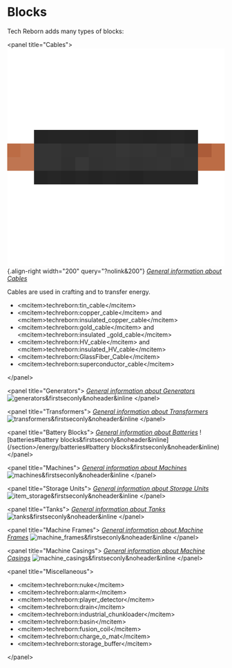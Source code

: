 # Blocks

Tech Reborn adds many types of blocks:

\<panel title="Cables"\> ![Insulated Copper Cable](/media/mods/techreborn/insulated_copper_cable.png){.align-right width="200" query="?nolink&200"} *[General information about Cables](/energy/cables)*

Cables are used in crafting and to transfer energy.

- \<mcitem\>techreborn:tin_cable\</mcitem\>
- \<mcitem\>techreborn:copper_cable\</mcitem\> and \<mcitem\>techreborn:insulated_copper_cable\</mcitem\>
- \<mcitem\>techreborn:gold_cable\</mcitem\> and \<mcitem\>techreborn:insulated \_gold_cable\</mcitem\>
- \<mcitem\>techreborn:HV_cable\</mcitem\> and \<mcitem\>techreborn:insulated_HV_cable\</mcitem\>
- \<mcitem\>techreborn:GlassFiber_Cable\</mcitem\>
- \<mcitem\>techreborn:superconductor_cable\</mcitem\>

\</panel\>

\<panel title="Generators"\> *[General information about Generators](/energy/generators)* ![generators&firstseconly&noheader&inline](/section>/energy/generators&firstseconly&noheader&inline) \</panel\>

\<panel title="Transformers"\> *[General information about Transformers](/energy/transformers)* ![transformers&firstseconly&noheader&inline](/section>/energy/transformers&firstseconly&noheader&inline) \</panel\>

\<panel title="Battery Blocks"\> *[General information about Batteries](/energy/batteries)* ![batteries#battery blocks&firstseconly&noheader&inline](/section>/energy/batteries#battery blocks&firstseconly&noheader&inline) \</panel\>

\<panel title="Machines"\> *[General information about Machines](/energy/machines)* ![machines&firstseconly&noheader&inline](/section>/energy/machines&firstseconly&noheader&inline) \</panel\>

\<panel title="Storage Units"\> *[General information about Storage Units](/blocks/item_storage)* ![item_storage&firstseconly&noheader&inline](/section>/blocks/item_storage&firstseconly&noheader&inline) \</panel\>

\<panel title="Tanks"\> *[General information about Tanks](/blocks/tanks)* ![tanks&firstseconly&noheader&inline](/section>/blocks/tanks&firstseconly&noheader&inline) \</panel\>

\<panel title="Machine Frames"\> *[General information about Machine Frames](/blocks/machine_frames)* ![machine_frames&firstseconly&noheader&inline](/section>/blocks/machine_frames&firstseconly&noheader&inline) \</panel\>

\<panel title="Machine Casings"\> *[General information about Machine Casings](/blocks/machine_casings)* ![machine_casings&firstseconly&noheader&inline](/section>/blocks/machine_casings&firstseconly&noheader&inline) \</panel\>

\<panel title="Miscellaneous"\>

- \<mcitem\>techreborn:nuke\</mcitem\>
- \<mcitem\>techreborn:alarm\</mcitem\>
- \<mcitem\>techreborn:player_detector\</mcitem\>
- \<mcitem\>techreborn:drain\</mcitem\>
- \<mcitem\>techreborn:industrial_chunkloader\</mcitem\>
- \<mcitem\>techreborn:basin\</mcitem\>
- \<mcitem\>techreborn:fusion_coil\</mcitem\>
- \<mcitem\>techreborn:charge_o_mat\</mcitem\>
- \<mcitem\>techreborn:storage_buffer\</mcitem\>

\</panel\>
